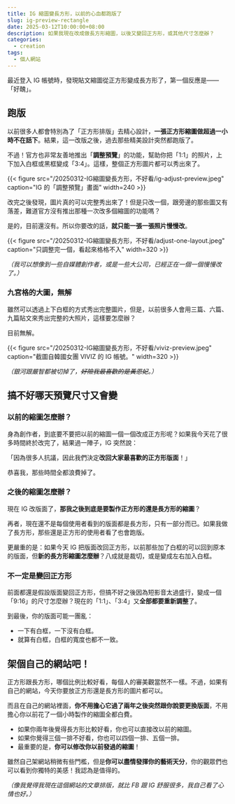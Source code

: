 ```yaml
---
title: IG 縮圖變長方形，以前的心血都跑版了
slug: ig-preview-rectangle
date: 2025-03-12T10:00:00+08:00
description: 如果我現在改成做長方形縮圖，以後又變回正方形，或其他尺寸怎麼辦？
categories:
  - creation
tags:
  - 個人網站
---
```

最近登入 IG 帳號時，發現貼文縮圖從正方形變成長方形了，第一個反應是——「好醜」。

## 跑版

以前很多人都會特別為了「正方形排版」去精心設計，**一張正方形縮圖做超過一小時不在話下**。結果，這一改版之後，過去那些精美設計突然都跑版了。

不過！官方也非常友善地推出「**調整預覽**」的功能，幫助你把「1:1」的照片，上下加入白框或黑框變成「3:4」。這樣，整個正方形圖片都可以秀出來了。

{{< figure src="/20250312-IG縮圖變長方形，不好看/ig-adjust-preview.jpeg" caption="IG 的「調整預覽」畫面" width=240 >}}

改完之後發現，圖片真的可以完整秀出來了！但是只改一個，跟旁邊的那些圖又有落差，難道官方沒有推出那種一次改多個縮圖的功能嗎？

是的，目前還沒有。所以你要改的話，**就只能一張一張照片慢慢改**。

{{< figure src="/20250312-IG縮圖變長方形，不好看/adjust-one-layout.jpeg" caption="只調整完一個，看起來格格不入" width=320 >}}

*（我可以想像到一些自媒體創作者，或是一些大公司，已經正在一個一個慢慢改了。）*

### 九宮格的大圖，無解

雖然可以透過上下白框的方式秀出完整圖片，但是，以前很多人會用三篇、六篇、九篇貼文來秀出完整的大照片，這樣要怎麼辦？

目前無解。

{{< figure src="/20250312-IG縮圖變長方形，不好看/viviz-preview.jpeg" caption="截圖自韓國女團 VIVIZ 的 IG 帳號。" width=320 >}}

*（銀河跟嚴智都被切掉了，~~好險我最喜歡的是黃恩妃~~。）*

## 搞不好哪天預覽尺寸又會變

### 以前的縮圖怎麼辦？

身為創作者，到底要不要把以前的縮圖一個一個改成正方形呢？如果我今天花了很多時間終於改完了，結果過一陣子，IG 突然說：

「因為很多人抗議，因此我們決定**改回大家最喜歡的正方形版面**！」

恭喜我，那些時間全都浪費掉了。

### 之後的縮圖怎麼辦？

現在 IG 改版面了，**那我之後到底是要製作正方形的還是長方形的縮圖**？

再者，現在還不是每個使用者看到的版面都是長方形，只有一部分而已。如果我做了長方形，那些還是正方形的使用者看了也會跑版。

更嚴重的是：如果今天 IG 把版面改回正方形，以前那些加了白框的可以回到原本的版面，但**新的長方形縮圖怎麼辦**？八成就是裁切，或是變成左右加入白框。

### 不一定是變回正方形

前面都還是假設版面變回正方形，但搞不好之後因為短影音太過盛行，變成一個「9:16」的尺寸怎麼辦？現在的「1:1」、「3:4」又**全部都要重新調整**了。

到最後，你的版面可能一團亂：

* 一下有白框，一下沒有白框。
* 就算有白框，白框的寬度也都不一致。

## 架個自己的網站吧！

正方形跟長方形，哪個比例比較好看，每個人的審美觀當然不一樣。不過，如果有自己的網站，今天你要放正方形還是長方形的圖片都可以。

而且在自己的網站裡面，**你不用擔心它過了兩年之後突然跟你說要更換版面**，不用擔心你以前花了一個小時製作的縮圖全都白費。

* 如果你兩年後覺得長方形比較好看，你也可以直接改以前的縮圖。
* 如果你覺得三個一排不好看，你也可以四個一排、五個一排。
* 最重要的是，**你可以修改你以前發過的縮圖**！

雖然自己架網站稍微有些門檻，但是**你可以盡情發揮你的藝術天分**，你的觀眾們也可以看到你獨特的美感！我認為是值得的。

*（像我覺得我現在這個網站的文章排版，就比 FB 跟 IG 舒服很多，我自己看了心情也好。）*